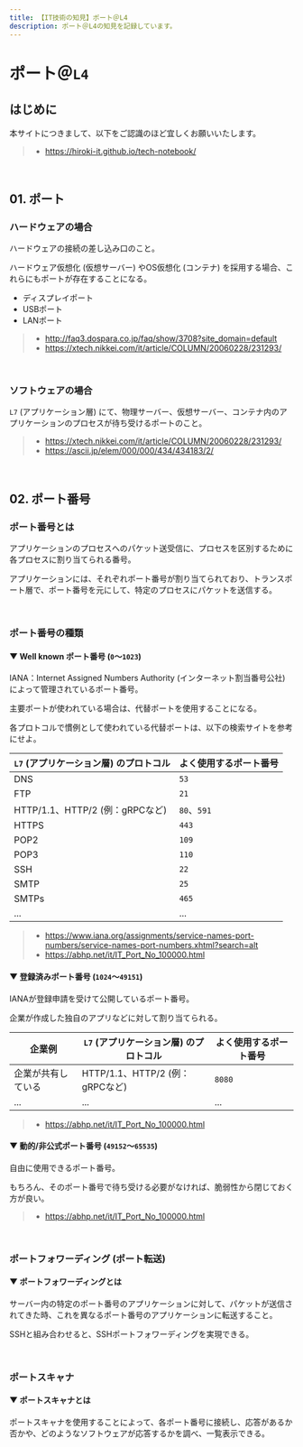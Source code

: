 ```yaml
---
title: 【IT技術の知見】ポート＠L4
description: ポート＠L4の知見を記録しています。
---
```


# ポート＠`L4`

## はじめに

本サイトにつきまして、以下をご認識のほど宜しくお願いいたします。

> - https://hiroki-it.github.io/tech-notebook/

<br>

## 01. ポート

### ハードウェアの場合

ハードウェアの接続の差し込み口のこと。

ハードウェア仮想化 (仮想サーバー) やOS仮想化 (コンテナ) を採用する場合、これらにもポートが存在することになる。

- ディスプレイポート
- USBポート
- LANポート

> - http://faq3.dospara.co.jp/faq/show/3708?site_domain=default
> - https://xtech.nikkei.com/it/article/COLUMN/20060228/231293/

<br>

### ソフトウェアの場合

`L7` (アプリケーション層) にて、物理サーバー、仮想サーバー、コンテナ内のアプリケーションのプロセスが待ち受けるポートのこと。

> - https://xtech.nikkei.com/it/article/COLUMN/20060228/231293/
> - https://ascii.jp/elem/000/000/434/434183/2/

<br>

## 02. ポート番号

### ポート番号とは

アプリケーションのプロセスへのパケット送受信に、プロセスを区別するために各プロセスに割り当てられる番号。

アプリケーションには、それぞれポート番号が割り当てられており、トランスポート層で、ポート番号を元にして、特定のプロセスにパケットを送信する。

<br>

### ポート番号の種類

#### ▼ Well known ポート番号 (`0`～`1023`)

IANA：Internet Assigned Numbers Authority (インターネット割当番号公社) によって管理されているポート番号。

主要ポートが使われている場合は、代替ポートを使用することになる。

各プロトコルで慣例として使われている代替ポートは、以下の検索サイトを参考にせよ。

| `L7` (アプリケーション層) のプロトコル | よく使用するポート番号 |
| -------------------------------------- | ---------------------- |
| DNS                                    | `53`                   |
| FTP                                    | `21`                   |
| HTTP/1.1、HTTP/2 (例：gRPCなど)        | `80`、`591`            |
| HTTPS                                  | `443`                  |
| POP2                                   | `109`                  |
| POP3                                   | `110`                  |
| SSH                                    | `22`                   |
| SMTP                                   | `25`                   |
| SMTPs                                  | `465`                  |
| ...                                    | ...                    |

> - https://www.iana.org/assignments/service-names-port-numbers/service-names-port-numbers.xhtml?search=alt
> - https://abhp.net/it/IT_Port_No_100000.html

#### ▼ 登録済みポート番号 (`1024`～`49151`)

IANAが登録申請を受けて公開しているポート番号。

企業が作成した独自のアプリなどに対して割り当てられる。

| 企業例             | `L7` (アプリケーション層) のプロトコル | よく使用するポート番号 |
| ------------------ | -------------------------------------- | ---------------------- |
| 企業が共有している | HTTP/1.1、HTTP/2 (例：gRPCなど)        | `8080`                 |
| ...                | ...                                    | ...                    |

> - https://abhp.net/it/IT_Port_No_100000.html

#### ▼ 動的/非公式ポート番号 (`49152`～`65535`)

自由に使用できるポート番号。

もちろん、そのポート番号で待ち受ける必要がなければ、脆弱性から閉じておく方が良い。

> - https://abhp.net/it/IT_Port_No_100000.html

<br>

### ポートフォワーディング (ポート転送)

#### ▼ ポートフォワーディングとは

サーバー内の特定のポート番号のアプリケーションに対して、パケットが送信されてきた時、これを異なるポート番号のアプリケーションに転送すること。

SSHと組み合わせると、SSHポートフォワーディングを実現できる。

<br>

### ポートスキャナ

#### ▼ ポートスキャナとは

ポートスキャナを使用することによって、各ポート番号に接続し、応答があるか否かや、どのようなソフトウェアが応答するかを調べ、一覧表示できる。

<br>

